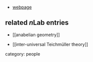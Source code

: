 
* [webpage](https://sites.google.com/site/jacksonsalvatoremorrow/)

## related $n$Lab entries

* [[anabelian geometry]]


* [[inter-universal Teichmüller theory]]

category: people
